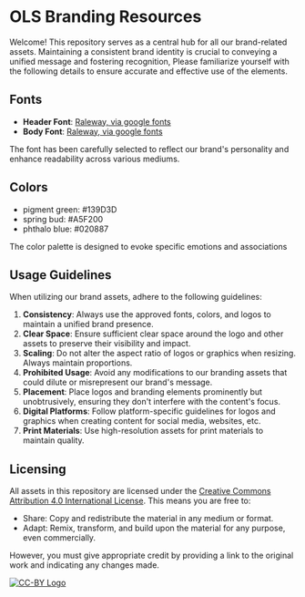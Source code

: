# OLS Branding Resources

Welcome! This repository serves as a central hub for all our brand-related assets. Maintaining a consistent brand identity is crucial to conveying a unified message and fostering recognition, Please familiarize yourself with the following details to ensure accurate and effective use of the elements.

## Fonts

- **Header Font**: [Raleway, via google fonts](https://fonts.google.com/specimen/Raleway)
- **Body Font**: [Raleway, via google fonts](https://fonts.google.com/specimen/Raleway)
  
The font has been carefully selected to reflect our brand's personality and enhance readability across various mediums.

## Colors

- pigment green: #139D3D
- spring bud: #A5F200
- phthalo blue: #020887

The color palette is designed to evoke specific emotions and associations

## Usage Guidelines

When utilizing our brand assets, adhere to the following guidelines:

1. **Consistency**: Always use the approved fonts, colors, and logos to maintain a unified brand presence.
2. **Clear Space**: Ensure sufficient clear space around the logo and other assets to preserve their visibility and impact.
3. **Scaling**: Do not alter the aspect ratio of logos or graphics when resizing. Always maintain proportions.
4. **Prohibited Usage**: Avoid any modifications to our branding assets that could dilute or misrepresent our brand's message.
5. **Placement**: Place logos and branding elements prominently but unobtrusively, ensuring they don't interfere with the content's focus.
6. **Digital Platforms**: Follow platform-specific guidelines for logos and graphics when creating content for social media, websites, etc.
7. **Print Materials**: Use high-resolution assets for print materials to maintain quality.

## Licensing

All assets in this repository are licensed under the [Creative Commons Attribution 4.0 International License](https://creativecommons.org/licenses/by/4.0/). This means you are free to:

- Share: Copy and redistribute the material in any medium or format.
- Adapt: Remix, transform, and build upon the material for any purpose, even commercially.

However, you must give appropriate credit by providing a link to the original work and indicating any changes made. 

[![CC-BY Logo](https://i.creativecommons.org/l/by/4.0/88x31.png)](https://creativecommons.org/licenses/by/4.0/)
